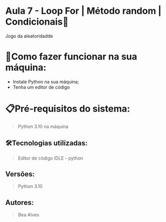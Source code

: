 # Aula 7 -  Loop For | Método random | Condicionais🚀

Jogo da aleatoridadde

# 🔌Como fazer funcionar na sua máquina:

- Instale Python na sua máquina;
- Tenha um editor de código

# 📋Pré-requisitos do sistema:

> Python 3.10 na máquina

## 🛠️Tecnologias utilizadas:

> Editor de código
IDLE - python

## Versões:

> Python 3.10


## Autores:

> Bea Alves

